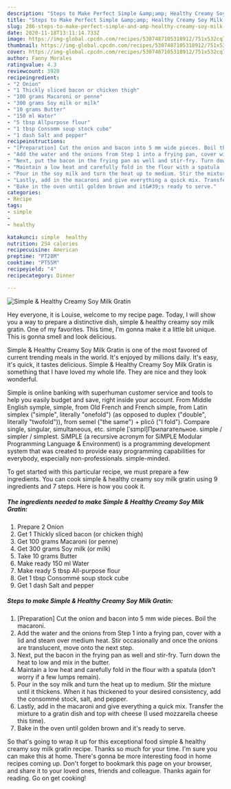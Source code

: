```yaml
---
description: "Steps to Make Perfect Simple &amp;amp; Healthy Creamy Soy Milk Gratin"
title: "Steps to Make Perfect Simple &amp;amp; Healthy Creamy Soy Milk Gratin"
slug: 286-steps-to-make-perfect-simple-and-amp-healthy-creamy-soy-milk-gratin
date: 2020-11-18T13:11:14.733Z
image: https://img-global.cpcdn.com/recipes/5307487105318912/751x532cq70/simple-healthy-creamy-soy-milk-gratin-recipe-main-photo.jpg
thumbnail: https://img-global.cpcdn.com/recipes/5307487105318912/751x532cq70/simple-healthy-creamy-soy-milk-gratin-recipe-main-photo.jpg
cover: https://img-global.cpcdn.com/recipes/5307487105318912/751x532cq70/simple-healthy-creamy-soy-milk-gratin-recipe-main-photo.jpg
author: Fanny Morales
ratingvalue: 4.3
reviewcount: 3920
recipeingredient:
- "2 Onion"
- "1 Thickly sliced bacon or chicken thigh"
- "100 grams Macaroni or penne"
- "300 grams Soy milk or milk"
- "10 grams Butter"
- "150 ml Water"
- "5 tbsp Allpurpose flour"
- "1 tbsp Consomm soup stock cube"
- "1 dash Salt and pepper"
recipeinstructions:
- "[Preparation] Cut the onion and bacon into 5 mm wide pieces. Boil the macaroni."
- "Add the water and the onions from Step 1 into a frying pan, cover with a lid and steam over medium heat. Stir occasionally and once the onions are translucent, move onto the next step."
- "Next, put the bacon in the frying pan as well and stir-fry. Turn down the heat to low and mix in the butter."
- "Maintain a low heat and carefully fold in the flour with a spatula (don&#39;t worry if a few lumps remain)."
- "Pour in the soy milk and turn the heat up to medium. Stir the mixture until it thickens. When it has thickened to your desired consistency, add the consommé stock, salt, and pepper."
- "Lastly, add in the macaroni and give everything a quick mix. Transfer the mixture to a gratin dish and top with cheese (I used mozzarella cheese this time)."
- "Bake in the oven until golden brown and it&#39;s ready to serve."
categories:
- Recipe
tags:
- simple
- 
- healthy

katakunci: simple  healthy 
nutrition: 254 calories
recipecuisine: American
preptime: "PT28M"
cooktime: "PT55M"
recipeyield: "4"
recipecategory: Dinner

---
```



![Simple &amp; Healthy Creamy Soy Milk Gratin](https://img-global.cpcdn.com/recipes/5307487105318912/751x532cq70/simple-healthy-creamy-soy-milk-gratin-recipe-main-photo.jpg)

Hey everyone, it is Louise, welcome to my recipe page. Today, I will show you a way to prepare a distinctive dish, simple &amp; healthy creamy soy milk gratin. One of my favorites. This time, I'm gonna make it a little bit unique. This is gonna smell and look delicious.

Simple &amp; Healthy Creamy Soy Milk Gratin is one of the most favored of current trending meals in the world. It's enjoyed by millions daily. It's easy, it's quick, it tastes delicious. Simple &amp; Healthy Creamy Soy Milk Gratin is something that I have loved my whole life. They are nice and they look wonderful.

Simple is online banking with superhuman customer service and tools to help you easily budget and save, right inside your account. From Middle English symple, simple, from Old French and French simple, from Latin simplex (&#34;simple&#34;, literally &#34;onefold&#34;) (as opposed to duplex (&#34;double&#34;, literally &#34;twofold&#34;)), from semel (&#34;the same&#34;) + plicō (&#34;I fold&#34;). Compare single, singular, simultaneous, etc. simple [ˈsɪmpl]Прилагательное. simple / simpler / simplest. SiMPLE (a recursive acronym for SiMPLE Modular Programming Language &amp; Environment) is a programming development system that was created to provide easy programming capabilities for everybody, especially non-professionals. simple-minded.


To get started with this particular recipe, we must prepare a few ingredients. You can cook simple &amp; healthy creamy soy milk gratin using 9 ingredients and 7 steps. Here is how you cook it.

<!--inarticleads1-->

##### The ingredients needed to make Simple &amp; Healthy Creamy Soy Milk Gratin:

1. Prepare 2 Onion
1. Get 1 Thickly sliced bacon (or chicken thigh)
1. Get 100 grams Macaroni (or penne)
1. Get 300 grams Soy milk (or milk)
1. Take 10 grams Butter
1. Make ready 150 ml Water
1. Make ready 5 tbsp All-purpose flour
1. Get 1 tbsp Consommé soup stock cube
1. Get 1 dash Salt and pepper




<!--inarticleads2-->

##### Steps to make Simple &amp; Healthy Creamy Soy Milk Gratin:

1. [Preparation] Cut the onion and bacon into 5 mm wide pieces. Boil the macaroni.
1. Add the water and the onions from Step 1 into a frying pan, cover with a lid and steam over medium heat. Stir occasionally and once the onions are translucent, move onto the next step.
1. Next, put the bacon in the frying pan as well and stir-fry. Turn down the heat to low and mix in the butter.
1. Maintain a low heat and carefully fold in the flour with a spatula (don&#39;t worry if a few lumps remain).
1. Pour in the soy milk and turn the heat up to medium. Stir the mixture until it thickens. When it has thickened to your desired consistency, add the consommé stock, salt, and pepper.
1. Lastly, add in the macaroni and give everything a quick mix. Transfer the mixture to a gratin dish and top with cheese (I used mozzarella cheese this time).
1. Bake in the oven until golden brown and it&#39;s ready to serve.




So that's going to wrap it up for this exceptional food simple &amp; healthy creamy soy milk gratin recipe. Thanks so much for your time. I'm sure you can make this at home. There's gonna be more interesting food in home recipes coming up. Don't forget to bookmark this page on your browser, and share it to your loved ones, friends and colleague. Thanks again for reading. Go on get cooking!
